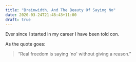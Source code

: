 ```yaml
---
title: "Brainwidth, And The Beauty Of Saying No"
date: 2020-03-24T21:48:43+11:00
draft: true
---
```


Ever since I started in my career I have been told con.

As the quote goes:
>“Real freedom is saying 'no' without giving a reason.” 
